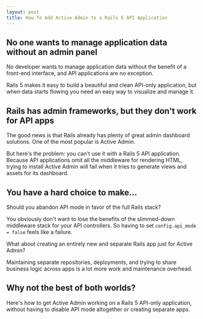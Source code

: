 ```yaml
---
layout: post
title: How To Add Active Admin to a Rails 5 API Application
---
```


## No one wants to manage application data without an admin panel

No developer wants to manage application data without the benefit of a front-end interface, 
and API applications are no exception.

Rails 5 makes it easy to build a beautiful and clean API-only application, 
but when data starts flowing you need an easy way to visualize and manage it.

## Rails has admin frameworks, but they don't work for API apps

The good news is that Rails already has plenty of great admin dashboard solutions.
One of the most popular is Active Admin.

But here's the problem: you can't use it with a Rails 5 API application.
Because API applications omit all the middleware for rendering HTML,
trying to install Active Admin will fail when it tries to generate views and assets for its dashboard.

## You have a hard choice to make...

Should you abandon API mode in favor of the full Rails stack?

You obviously don't want to lose the benefits of the slimmed-down middleware stack for your API controllers.
So having to set `config.api_mode = false` feels like a failure.

What about creating an entirely new and separate Rails app just for Active Admin?

Maintaining separate repositories, deployments, and trying to share business logic across apps is a lot more work and maintenance overhead.

## Why not the best of both worlds?

Here's how to get Active Admin working on a Rails 5 API-only application, without having to disable API mode altogether _or_ creating separate apps.
